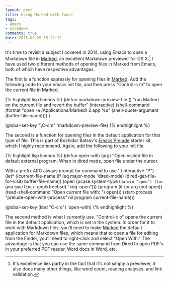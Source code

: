 ```yaml
---
layout: post
title: Using Marked with Emacs
tags:
- emacs
- markdown
comments: true
date: 2015-09-29 15:22:12
---
```


It's time to revisit a subject I covered in 2014, using Emacs to open a Markdown file in [Marked][marked], an excellent Markdown previewer for OS X.[^1] I have used two different methods of opening files in Marked from Emacs, both of which have respective advantages.

The first is a function expressly for opening files in [Marked][marked]. Add the following code to your emacs init file, and then press "Control-c m" to open the current file in Marked.

{% highlight lisp linenos %}
(defun markdown-preview-file ()
  "run Marked on the current file and revert the buffer"
  (interactive)
  (shell-command
   (format "open -a /Applications/Marked\\ 2.app %s"
           (shell-quote-argument (buffer-file-name))))
  )

(global-set-key "\C-cm" 'markdown-preview-file)
{% endhighlight %}

The second is a function for opening files in the default application for that type of file. This is part of Bozhidar Batsov's [Emacs Prelude][prelude] starter kit, which I highly recommend. Again, add the following to your init file:


{% highlight lisp linenos %}
(defun open-with (arg)
  "Open visited file in default external program.
When in dired mode, open file under the cursor.

With a prefix ARG always prompt for command to use."
  (interactive "P")
  (let* ((current-file-name
          (if (eq major-mode 'dired-mode)
              (dired-get-file-for-visit)
            buffer-file-name))
         (open (pcase system-type
                 (`darwin "open")
                 ((or `gnu `gnu/linux `gnu/kfreebsd) "xdg-open")))
         (program (if (or arg (not open))
                      (read-shell-command "Open current file with: ")
                    open)))
					(start-process "prelude-open-with-process" nil program current-file-name)))

(global-set-key (kbd "C-c o") 'open-with)
{% endhighlight %}

The second method is what I currently use. "Control-c o" opens the current file in the default application, which is set in the system. In order for it to work with Markdown files, you'll need to make [Marked][marked] the default application for Markdown files, which means that to open a file for editing from the Finder, you'll need to right-click and select "Open With." The advantage is that you can use the same command from Dired to open PDF's in your preferred PDF reader, Word docs in Word, etc.

[^1]: It's excellence lies partly in the fact that it's not simply a previewer, it also does many other things, like word count, reading analyses, and link validation.

[marked]: http://marked2app.com/

[prelude]: http://batsov.com/prelude/



